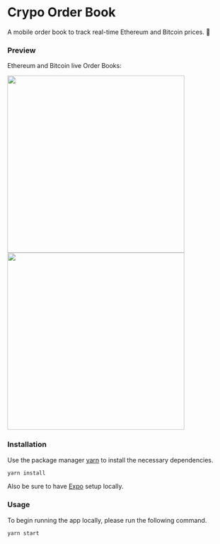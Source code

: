 # Crypo Order Book
A mobile order book to track real-time Ethereum and Bitcoin  prices. 🚀

### Preview
Ethereum and Bitcoin live Order Books:

<p>
  <img src="https://user-images.githubusercontent.com/41558771/133944659-9a846b93-159f-485c-a16e-324c6bd2a46e.gif" height="400"/>
  <img src="https://user-images.githubusercontent.com/41558771/133944658-1c08298e-d90c-4af0-bafc-a82cbfa7fd14.gif" height="400"/>
</p>
  

### Installation

Use the package manager [yarn](https://yarnpkg.com/cli/install) to install the necessary
dependencies.

```bash
yarn install
```

Also be sure to have [Expo](https://docs.expo.dev/workflow/expo-cli/) setup locally.

### Usage

To begin running the app locally, please run the following command.

```bash
yarn start
```
